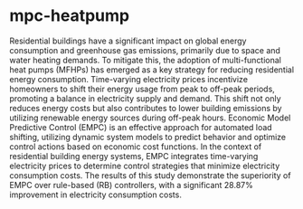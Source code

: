 # mpc-heatpump
Residential buildings have a significant impact on global energy consumption and greenhouse gas emissions, primarily due to space and water heating demands. To mitigate this, the adoption of multi-functional heat pumps (MFHPs) has emerged as a key strategy for reducing residential energy consumption.   Time-varying   electricity   prices   incentivize homeowners to shift their energy usage from peak to off-peak periods, promoting a balance in electricity supply and demand. This shift not only reduces energy costs but also contributes to lower building emissions by utilizing renewable energy sources during off-peak hours. Economic Model Predictive Control (EMPC) is an effective approach for automated load shifting, utilizing dynamic system models to predict behavior and optimize control actions based on economic cost functions. In the context of residential building energy systems, EMPC integrates time-varying electricity prices to determine control strategies that minimize electricity consumption costs. The results of this study demonstrate the superiority of EMPC over rule-based   (RB)   controllers,   with   a   significant   28.87% improvement in electricity consumption costs.
